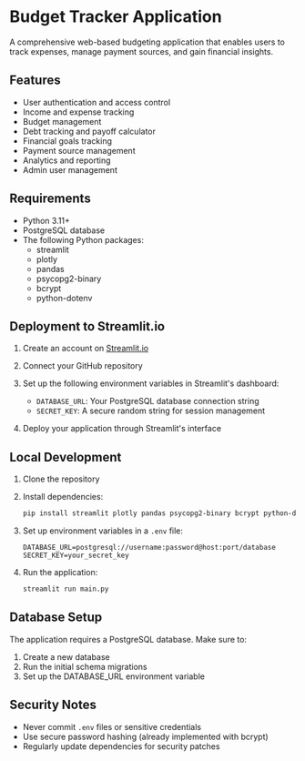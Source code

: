 # Budget Tracker Application

A comprehensive web-based budgeting application that enables users to track expenses, manage payment sources, and gain financial insights.

## Features

- User authentication and access control
- Income and expense tracking
- Budget management
- Debt tracking and payoff calculator
- Financial goals tracking
- Payment source management
- Analytics and reporting
- Admin user management

## Requirements

- Python 3.11+
- PostgreSQL database
- The following Python packages:
  - streamlit
  - plotly
  - pandas
  - psycopg2-binary
  - bcrypt
  - python-dotenv

## Deployment to Streamlit.io

1. Create an account on [Streamlit.io](https://streamlit.io)

2. Connect your GitHub repository

3. Set up the following environment variables in Streamlit's dashboard:
   - `DATABASE_URL`: Your PostgreSQL database connection string
   - `SECRET_KEY`: A secure random string for session management

4. Deploy your application through Streamlit's interface

## Local Development

1. Clone the repository

2. Install dependencies:
   ```bash
   pip install streamlit plotly pandas psycopg2-binary bcrypt python-dotenv
   ```

3. Set up environment variables in a `.env` file:
   ```
   DATABASE_URL=postgresql://username:password@host:port/database
   SECRET_KEY=your_secret_key
   ```

4. Run the application:
   ```bash
   streamlit run main.py
   ```

## Database Setup

The application requires a PostgreSQL database. Make sure to:
1. Create a new database
2. Run the initial schema migrations
3. Set up the DATABASE_URL environment variable

## Security Notes

- Never commit `.env` files or sensitive credentials
- Use secure password hashing (already implemented with bcrypt)
- Regularly update dependencies for security patches
